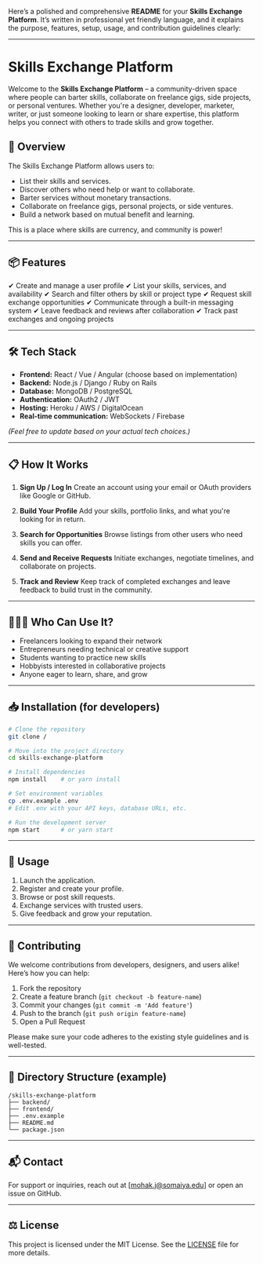 Here’s a polished and comprehensive **README** for your **Skills Exchange Platform**. It’s written in professional yet friendly language, and it explains the purpose, features, setup, usage, and contribution guidelines clearly:

---

# Skills Exchange Platform

Welcome to the **Skills Exchange Platform** – a community-driven space where people can barter skills, collaborate on freelance gigs, side projects, or personal ventures. Whether you're a designer, developer, marketer, writer, or just someone looking to learn or share expertise, this platform helps you connect with others to trade skills and grow together.

## 🚀 Overview

The Skills Exchange Platform allows users to:

* List their skills and services.
* Discover others who need help or want to collaborate.
* Barter services without monetary transactions.
* Collaborate on freelance gigs, personal projects, or side ventures.
* Build a network based on mutual benefit and learning.

This is a place where skills are currency, and community is power!

---

## 📦 Features

✔ Create and manage a user profile
✔ List your skills, services, and availability
✔ Search and filter others by skill or project type
✔ Request skill exchange opportunities
✔ Communicate through a built-in messaging system
✔ Leave feedback and reviews after collaboration
✔ Track past exchanges and ongoing projects

---

## 🛠 Tech Stack

* **Frontend:** React / Vue / Angular (choose based on implementation)
* **Backend:** Node.js / Django / Ruby on Rails
* **Database:** MongoDB / PostgreSQL
* **Authentication:** OAuth2 / JWT
* **Hosting:** Heroku / AWS / DigitalOcean
* **Real-time communication:** WebSockets / Firebase

*(Feel free to update based on your actual tech choices.)*

---

## 📋 How It Works

1. **Sign Up / Log In**
   Create an account using your email or OAuth providers like Google or GitHub.

2. **Build Your Profile**
   Add your skills, portfolio links, and what you're looking for in return.

3. **Search for Opportunities**
   Browse listings from other users who need skills you can offer.

4. **Send and Receive Requests**
   Initiate exchanges, negotiate timelines, and collaborate on projects.

5. **Track and Review**
   Keep track of completed exchanges and leave feedback to build trust in the community.

---

## 🧑‍🤝‍🧑 Who Can Use It?

* Freelancers looking to expand their network
* Entrepreneurs needing technical or creative support
* Students wanting to practice new skills
* Hobbyists interested in collaborative projects
* Anyone eager to learn, share, and grow

---

## 📥 Installation (for developers)

```bash
# Clone the repository
git clone /

# Move into the project directory
cd skills-exchange-platform

# Install dependencies
npm install    # or yarn install

# Set environment variables
cp .env.example .env
# Edit .env with your API keys, database URLs, etc.

# Run the development server
npm start      # or yarn start
```

---

## 📖 Usage

1. Launch the application.
2. Register and create your profile.
3. Browse or post skill requests.
4. Exchange services with trusted users.
5. Give feedback and grow your reputation.

---

## 🤝 Contributing

We welcome contributions from developers, designers, and users alike! Here’s how you can help:

1. Fork the repository
2. Create a feature branch (`git checkout -b feature-name`)
3. Commit your changes (`git commit -m 'Add feature'`)
4. Push to the branch (`git push origin feature-name`)
5. Open a Pull Request

Please make sure your code adheres to the existing style guidelines and is well-tested.

---

## 📂 Directory Structure (example)

```
/skills-exchange-platform
├── backend/
├── frontend/
├── .env.example
├── README.md
└── package.json
```

---

## 📬 Contact

For support or inquiries, reach out at \[[mohak.j@somaiya.edu](mailto:mohak.j@somaiya.edu)] or open an issue on GitHub.

---

## ⚖ License

This project is licensed under the MIT License. See the [LICENSE](LICENSE) file for more details.

